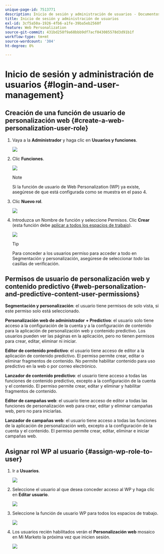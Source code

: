 ```yaml
---
unique-page-id: 7513771
description: Inicio de sesión y administración de usuarios - Documentos de Marketo - Documentación del producto
title: Inicio de sesión y administración de usuarios
exl-id: 3cf5a50a-1926-4fb6-a1fe-39ba5eb2560f
feature: Web Personalization
source-git-commit: 431bd258f9a68bbb9df7acf043085578d3d91b1f
workflow-type: tm+mt
source-wordcount: '304'
ht-degree: 0%

---
```


# Inicio de sesión y administración de usuarios {#login-and-user-management}

## Creación de una función de usuario de personalización web {#create-a-web-personalization-user-role}

1. Vaya a la **Administrador** y haga clic en **Usuarios y funciones**.

   ![](assets/image2015-4-28-19-3a50-3a49.png)

1. Clic **Funciones**.

   ![](assets/image2015-4-28-19-3a57-3a58.png)

   >[!NOTE]
   >
   >Si la función de usuario de Web Personalization (WP) ya existe, asegúrese de que está configurada como se muestra en el paso 4.

1. Clic **Nuevo rol**.

   ![](assets/three-1.png)

1. Introduzca un Nombre de función y seleccione Permisos. Clic **Crear** (esta función debe [aplicar a todos los espacios de trabajo](/help/marketo/product-docs/administration/users-and-roles/managing-marketo-users.md)).

   ![](assets/four.png)

   >[!TIP]
   >
   >Para conceder a los usuarios permiso para acceder a todo en Segmentación y personalización, asegúrese de seleccionar _todo_ las casillas de verificación.

## Permisos de usuario de personalización web y contenido predictivo {#web-personalization-and-predictive-content-user-permissions}

**Segmentación y personalización**: el usuario tiene permisos de solo vista, si este permiso solo está seleccionado.

**Personalización web de administrador + Predictivo**: el usuario solo tiene acceso a la configuración de la cuenta y a la configuración de contenido para la aplicación de personalización web y contenido predictivo. Los usuarios pueden ver las páginas en la aplicación, pero no tienen permisos para crear, editar, eliminar ni iniciar.

**Editor de contenido predictivo**: el usuario tiene acceso de editor a la aplicación de contenido predictivo. El permiso permite crear, editar o eliminar fragmentos de contenido. No permite habilitar contenido para uso predictivo en la web o por correo electrónico.

**Lanzador de contenido predictivo**: el usuario tiene acceso a todas las funciones de contenido predictivo, excepto a la configuración de la cuenta y el contenido. El permiso permite crear, editar y eliminar y habilitar fragmentos de contenido.

**Editor de campañas web**: el usuario tiene acceso de editor a todas las funciones de personalización web para crear, editar y eliminar campañas web, pero no para iniciarlas.

**Lanzador de campañas web**: el usuario tiene acceso a todas las funciones de la aplicación de personalización web, excepto a la configuración de la cuenta y el contenido. El permiso permite crear, editar, eliminar e iniciar campañas web.

## Asignar rol WP al usuario {#assign-wp-role-to-user}

1. Ir a **Usuarios**.

   ![](assets/image2015-4-29-11-3a31-3a3.png)

1. Seleccione el usuario al que desea conceder acceso al WP y haga clic en **Editar usuario**.

   ![](assets/image2015-4-29-11-3a38-3a46.png)

1. Seleccione la función de usuario WP para todos los espacios de trabajo.

   ![](assets/seven.png)

1. Los usuarios recién habilitados verán el **Personalización web** mosaico en Mi Marketo la próxima vez que inicien sesión.

   ![](assets/eight.png)
